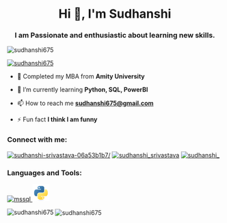 <h1 align="center">Hi 👋, I'm Sudhanshi</h1>
<h3 align="center">I am Passionate and enthusiastic about learning new skills.</h3>

<p align="left"> <img src="https://komarev.com/ghpvc/?username=sudhanshi675&label=Profile%20views&color=0e75b6&style=flat" alt="sudhanshi675" /> </p>

<p align="left"> <a href="https://github.com/ryo-ma/github-profile-trophy"><img src="https://github-profile-trophy.vercel.app/?username=sudhanshi675" alt="sudhanshi675" /></a> </p>

- 🔭 Completed my MBA from **Amity University**

- 🌱 I’m currently learning **Python, SQL, PowerBI**

- 📫 How to reach me **sudhanshi675@gmail.com**

- ⚡ Fun fact **I think I am funny**

<h3 align="left">Connect with me:</h3>
<p align="left">
<a href="https://linkedin.com/in/sudhanshi-srivastava-06a53b1b7/" target="blank"><img align="center" src="https://raw.githubusercontent.com/rahuldkjain/github-profile-readme-generator/master/src/images/icons/Social/linked-in-alt.svg" alt="sudhanshi-srivastava-06a53b1b7/" height="30" width="40" /></a>
<a href="https://instagram.com/sudhanshi_srivastava" target="blank"><img align="center" src="https://raw.githubusercontent.com/rahuldkjain/github-profile-readme-generator/master/src/images/icons/Social/instagram.svg" alt="sudhanshi_srivastava" height="30" width="40" /></a>
<a href="https://www.leetcode.com/sudhanshi_" target="blank"><img align="center" src="https://raw.githubusercontent.com/rahuldkjain/github-profile-readme-generator/master/src/images/icons/Social/leet-code.svg" alt="sudhanshi_" height="30" width="40" /></a>
</p>

<h3 align="left">Languages and Tools:</h3>
<p align="left"> <a href="https://www.microsoft.com/en-us/sql-server" target="_blank"> <img src="https://www.svgrepo.com/show/303229/microsoft-sql-server-logo.svg" alt="mssql" width="40" height="40"/> </a> <a href="https://www.python.org" target="_blank"> <img src="https://raw.githubusercontent.com/devicons/devicon/master/icons/python/python-original.svg" alt="python" width="40" height="40"/> </a> </p>

<p><img align="left" src="https://github-readme-stats.vercel.app/api/top-langs?username=sudhanshi675&show_icons=true&locale=en&layout=compact" alt="sudhanshi675" /></p>

<p>&nbsp;<img align="center" src="https://github-readme-stats.vercel.app/api?username=sudhanshi675&show_icons=true&locale=en" alt="sudhanshi675" /></p>


